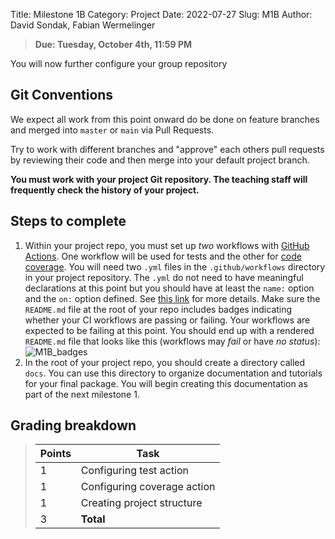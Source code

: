 Title:  Milestone 1B
Category: Project
Date: 2022-07-27
Slug: M1B
Author: David Sondak, Fabian Wermelinger

> **Due: Tuesday, October 4th, 11:59 PM**

You will now further configure your group repository

## Git Conventions

We expect all work from this point onward do be done on feature branches and
merged into `master` or `main` via Pull Requests.

Try to work with different branches and "approve" each others pull requests by
reviewing their code and then merge into your default project branch.

**You must work with your project Git repository.  The teaching staff will
frequently check the history of your project.**


## Steps to complete

1. Within your project repo, you must set up *two* workflows with [GitHub
   Actions](https://docs.github.com/en/actions).  One workflow will be used for
   tests and the other for [code
   coverage](https://en.wikipedia.org/wiki/Code_coverage).  You will need two
   `.yml` files in the `.github/workflows` directory in your project repository.
   The `.yml` do not need to have meaningful declarations at this point but you
   should have at least the `name:` option and the `on:` option defined.  See
   [this
   link](https://docs.github.com/en/actions/using-workflows/workflow-syntax-for-github-actions) for more details.
   Make sure the
   `README.md` file at the root of your repo includes badges indicating whether
   your CI workflows are passing or failing.  Your workflows are expected to be
   failing at this point.  You should end up with a rendered `README.md` file
   that looks like this (workflows may *fail* or have *no status*):
   ![M1B_badges]({static}/pages/media/M1B_badges.png)
2. In the root of your project repo, you should create a directory called `docs`.
   You can use this directory to organize documentation and tutorials for your
   final package. You will begin creating this documentation as part of the next
   milestone 1.

## Grading breakdown

> | **Points** | **Task**                        |
> |------------|---------------------------------|
> | 1          | Configuring test action         |
> | 1          | Configuring coverage action     |
> | 1          | Creating project structure      |
> | 3          | **Total**                       |
